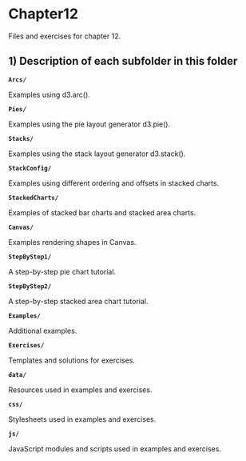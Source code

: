 # Chapter12

Files and exercises for chapter 12.

## 1) Description of each subfolder in this folder

__`Arcs/`__

Examples using d3.arc().

__`Pies/`__

Examples using the pie layout generator d3.pie().

__`Stacks/`__

Examples using the stack layout generator d3.stack().

__`StackConfig/`__

Examples using different ordering and offsets in stacked charts.

__`StackedCharts/`__

Examples of stacked bar charts and stacked area charts.

__`Canvas/`__

Examples rendering shapes in Canvas.

__`StepByStep1/`__

A step-by-step pie chart tutorial.

__`StepByStep2/`__

A step-by-step stacked area chart tutorial.

__`Examples/`__

Additional examples.

__`Exercises/`__

Templates and solutions for exercises.

__`data/`__

Resources used in examples and exercises.

__`css/`__

Stylesheets used in examples and exercises.

__`js/`__

JavaScript modules and scripts used in examples and exercises.
